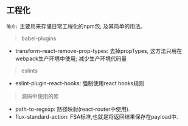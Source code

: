 ## 工程化

``简介:`` 主要用来存储日常工程化的npm包; 及其简单的用法。

> babel-plugins

- transform-react-remove-prop-types: 去掉propTypes, 这方法只用在webpack生产环境中使用; 减少生产环境代码量

> eslints

- eslint-plugin-react-hooks: 强制使用react hooks规则

> 源码中使用的库

- path-to-regexp: 路径映射(react-router中使用).
- flux-standard-action: FSA标准,也就是将返回结果保存在payload中.

  

